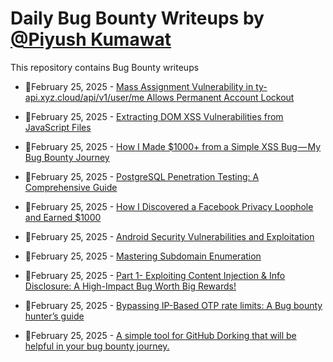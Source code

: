 # Daily Bug Bounty Writeups by [@Piyush Kumawat](https://twitter.com/piyush_supiy) 
This repository contains Bug Bounty writeups

<!-- BLOG-POST-LIST:START -->
 - 💯February 25, 2025 - [Mass Assignment Vulnerability in ty-api.xyz.cloud/api/v1/user/me Allows Permanent Account Lockout](https://medium.com/@binnaryninjax/mass-assignment-vulnerability-in-ty-api-xyz-cloud-api-v1-user-me-allows-permanent-account-lockout-02b4b84defd9?source=rss------bug_bounty-5) 

 - 💯February 25, 2025 - [Extracting DOM XSS Vulnerabilities from JavaScript Files](https://z0enix.medium.com/extracting-dom-xss-vulnerabilities-from-javascript-files-606b0d888740?source=rss------bug_bounty-5) 

 - 💯February 25, 2025 - [How I Made $1000+ from a Simple XSS Bug — My Bug Bounty Journey](https://krishna-cyber.medium.com/how-i-made-1000-from-a-simple-xss-bug-my-bug-bounty-journey-82283becb91b?source=rss------bug_bounty-5) 

 - 💯February 25, 2025 - [PostgreSQL Penetration Testing: A Comprehensive Guide](https://infosecwriteups.com/postgresql-penetration-testing-a-comprehensive-guide-33d21c4dceba?source=rss------bug_bounty-5) 

 - 💯February 25, 2025 - [How I Discovered a Facebook Privacy Loophole and Earned $1000](https://infosecwriteups.com/how-i-discovered-a-facebook-privacy-loophole-and-earned-1000-44318d196bfc?source=rss------bug_bounty-5) 

 - 💯February 25, 2025 - [Android Security Vulnerabilities and Exploitation](https://infosecwriteups.com/android-security-vulnerabilities-and-exploitation-4ef95e970e2f?source=rss------bug_bounty-5) 

 - 💯February 25, 2025 - [Mastering Subdomain Enumeration](https://infosecwriteups.com/mastering-subdomain-enumeration-05fa958567cd?source=rss------bug_bounty-5) 

 - 💯February 25, 2025 - [Part 1- Exploiting Content Injection &amp; Info Disclosure: A High-Impact Bug Worth Big Rewards!](https://hackersatty.medium.com/part-1-exploiting-content-injection-info-disclosure-a-high-impact-bug-worth-big-rewards-34a25519ecc7?source=rss------bug_bounty-5) 

 - 💯February 25, 2025 - [Bypassing IP-Based OTP rate limits: A Bug bounty hunter’s guide](https://infosecwriteups.com/bypassing-ip-based-otp-rate-limits-a-bug-bounty-hunters-guide-16ce8a1f2c71?source=rss------bug_bounty-5) 

 - 💯February 25, 2025 - [A simple tool for GitHub Dorking that will be helpful in your bug bounty journey.](https://infosecwriteups.com/a-simple-tool-for-github-dorking-that-will-be-helpful-in-your-bug-bounty-journey-d1720c15fc6d?source=rss------bug_bounty-5) 
<!-- BLOG-POST-LIST:END -->
